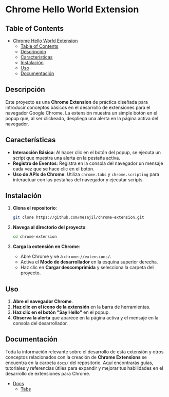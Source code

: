 # Chrome Hello World Extension

## Table of Contents

- [Chrome Hello World Extension](#chrome-hello-world-extension)
  - [Table of Contents](#table-of-contents)
  - [Descripción](#descripción)
  - [Características](#características)
  - [Instalación](#instalación)
  - [Uso](#uso)
  - [Documentación](#documentación)

## Descripción

Este proyecto es una **Chrome Extension** de práctica diseñada para introducir conceptos básicos en el desarrollo de extensiones para el navegador Google Chrome. La extensión muestra un simple botón en el popup que, al ser clickeado, despliega una alerta en la página activa del navegador.

## Características

- **Interacción Básica**: Al hacer clic en el botón del popup, se ejecuta un script que muestra una alerta en la pestaña activa.
- **Registro de Eventos**: Registra en la consola del navegador un mensaje cada vez que se hace clic en el botón.
- **Uso de APIs de Chrome**: Utiliza `chrome.tabs` y `chrome.scripting` para interactuar con las pestañas del navegador y ejecutar scripts.

## Instalación

1. **Clona el repositorio**:

   ```bash
   git clone https://github.com/mesajil/chrome-extension.git
   ```

2. **Navega al directorio del proyecto**:

   ```bash
   cd chrome-extension
   ```

3. **Carga la extensión en Chrome**:

   - Abre Chrome y ve a `chrome://extensions/`.
   - Activa el **Modo de desarrollador** en la esquina superior derecha.
   - Haz clic en **Cargar descomprimida** y selecciona la carpeta del proyecto.

## Uso

1. **Abre el navegador Chrome**.
2. **Haz clic en el ícono de la extensión** en la barra de herramientas.
3. **Haz clic en el botón "Say Hello"** en el popup.
4. **Observa la alerta** que aparece en la página activa y el mensaje en la consola del desarrollador.

## Documentación

Toda la información relevante sobre el desarrollo de esta extensión y otros conceptos relacionados con la creación de **Chrome Extensions** se encuentra en la carpeta `docs/` del repositorio. Aquí encontrarás guías, tutoriales y referencias útiles para expandir y mejorar tus habilidades en el desarrollo de extensiones para Chrome.

- [Docs](https://github.com/mesajil/chrome-extension/tree/main/docs)
  - [Tabs](https://github.com/mesajil/chrome-extension/blob/main/docs/tabs.md)

<!-- ## Contribuciones

Este es un proyecto de práctica, pero las contribuciones son bienvenidas. Si deseas mejorar esta extensión o agregar nuevas funcionalidades, sigue estos pasos:

1. **Haz un Fork del proyecto**.
2. **Crea una rama** para tu feature (`git checkout -b feature/nueva-funcionalidad`).
3. **Realiza tus cambios** y **commitea** (`git commit -m 'Añadir nueva funcionalidad'`).
4. **Haz push** a la rama (`git push origin feature/nueva-funcionalidad`).
5. **Abre un Pull Request**.

## Licencia

Este proyecto está licenciado bajo la [Licencia MIT](LICENSE).

---

¡Gracias por utilizar y contribuir a esta Chrome Extension de práctica! -->
